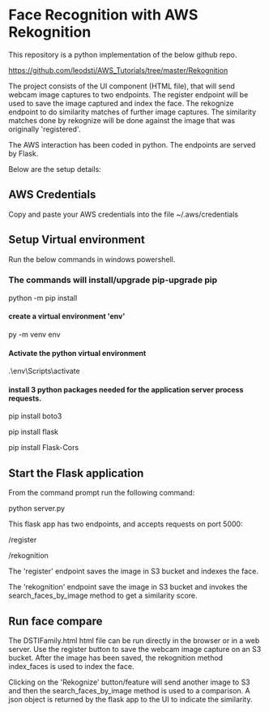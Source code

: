 # Face Recognition with AWS Rekognition
This repository is a python implementation of the below github repo. 

https://github.com/leodsti/AWS_Tutorials/tree/master/Rekognition

The project consists of the UI component (HTML file), that will send webcam image captures to two endpoints. The register endpoint will be used to save the image captured and index the face. The rekognize endpoint to do similarity matches of further image captures. The similarity matches done by rekognize will be done against the image that was originally 'registered'.

The AWS interaction has been coded in python. The endpoints are served by Flask. 

Below are the setup details:

## AWS Credentials
Copy and paste your AWS credentials into the file ~/.aws/credentials

## Setup Virtual environment
Run the below commands in windows powershell.

### The commands will install/upgrade pip-upgrade pip

python -m pip install 

#### create a virtual environment 'env'
py -m venv env

#### Activate the python virtual environment

.\env\Scripts\activate

#### install 3 python packages needed for the application server process requests.

pip install boto3

pip install flask

pip install Flask-Cors

## Start the Flask application
From the command prompt run the following command:

python server.py

This flask app has two endpoints, and accepts requests on port 5000:

/register

/rekognition

The 'register' endpoint saves the image in S3 bucket and indexes the face.

The 'rekognition' endpoint save the image in S3 bucket and invokes the search_faces_by_image method to get a similarity score.

## Run face compare
The DSTIFamily.html html file can be run directly in the browser or in a web server. Use the register button to save the webcam image capture on an S3 bucket. After the image has been saved, the rekognition method index_faces is used to index the face. 

Clicking on the 'Rekognize' button/feature will send another image to S3 and then the search_faces_by_image method is used to a comparison. A  json object is returned by the flask app to the UI to indicate the similarity.
